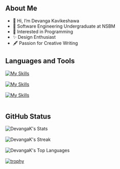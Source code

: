 ## About Me

- 👋 Hi, I’m Devanga Kavikeshawa
- 🌱 Software Engineering Undergraduate at NSBM
- 👀 Interested in Programming
- ✨ Design Enthusiast
- 🖋️ Passion for Creative Writing


## Languages and Tools
[![My Skills](https://skillicons.dev/icons?i=c,cs,java,kotlin,py&theme=dark)](https://skillicons.dev)
<br><br>
[![My Skills](https://skillicons.dev/icons?i=js,html,css,react,figma&theme=dark)](https://skillicons.dev)
<br><br>
[![My Skills](https://skillicons.dev/icons?i=mysql,firebase,&theme=dark)](https://skillicons.dev)
<br><br>
<!--[![My Skills](https://skillicons.dev/icons?i=eclipse,idea,androidstudio,selenium,vscode,visualstudio&theme=dark)](https://skillicons.dev)-->


## GitHub Status

![DevangaK's Stats](https://github-readme-stats.vercel.app/api?username=DevangaK&theme=tokyonight&show_icons=true&hide_border=true&count_private=true&card_width=495)
<br><br>
![DevangaK's Streak](https://github-readme-streak-stats.herokuapp.com/?user=DevangaK&theme=tokyonight&hide_border=true)
<br><br>
![DevangaK's Top Languages](https://github-readme-stats.vercel.app/api/top-langs/?username=DevangaK&theme=tokyonight&show_icons=true&hide_border=true&layout=compact&card_width=340)
<br><br>
[![trophy](https://github-profile-trophy.vercel.app/?username=DevangaK&rank=S,B,C&theme=juicyfresh)](https://github.com/DevangaK/github-profile-trophy)






